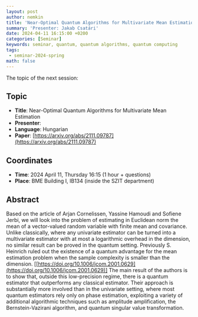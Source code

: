 ```yaml
---
layout: post
author: nemkin
title: 'Near-Optimal Quantum Algorithms for Multivariate Mean Estimation'
summary: 'Presenter: Jakab Csatári'
date: 2024-04-11 16:15:00 +0200
categories: [Seminar]
keywords: seminar, quantum, quantum algorithms, quantum computing
tags:
 - seminar-2024-spring
math: false
---
```


The topic of the next session:

## Topic

- **Title**: Near-Optimal Quantum Algorithms for Multivariate Mean Estimation
- **Presenter**:
- **Language**: Hungarian
- **Paper**: [https://arxiv.org/abs/2111.09787](https://arxiv.org/abs/2111.09787)

## Coordinates

- **Time**: 2024 April 11, Thursday 16:15 (1 hour + questions)
- **Place**: BME Building I, IB134 (inside the SZIT department)

## Abstract

Based on the article of Arjan Cornelissen, Yassine Hamoudi and Sofiene Jerbi, we will look into the problem of estimating in Euclidean norm the mean of a vector-valued random variable with finite mean and covariance. Unlike classically, where any univariate estimator can be turned into a multivariate estimator with at most a logarithmic overhead in the dimension, no similar result can be proved in the quantum setting. Previously S. Heinrich ruled out the existence of a quantum advantage for the mean estimation problem when the sample complexity is smaller than the dimension. [[https://doi.org/10.1006/jcom.2001.0629](https://doi.org/10.1006/jcom.2001.0629)] The main result of the authors is to show that, outside this low-precision regime, there is a quantum estimator that outperforms any classical estimator. Their approach is substantially more involved than in the univariate setting, where most quantum estimators rely only on phase estimation, exploiting a variety of additional algorithmic techniques such as amplitude amplification, the Bernstein-Vazirani algorithm, and quantum singular value transformation.
